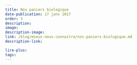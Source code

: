 ```yaml
---
title: Nos paniers biologique
date-publication: 17 janv 2017
order: 3
description: 
image:
description-image:
link: /blog/mieux-nous-connaitre/nos-paniers-biologique.md
description-link:

lire-plus: 
tags: 
---
```

